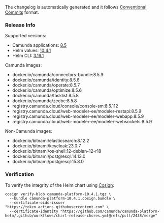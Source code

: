 The changelog is automatically generated and it follows [Conventional Commits](https://www.conventionalcommits.org/en/v1.0.0/) format.
<!-- generated by git-cliff -->
### Release Info

Supported versions:

- Camunda applications: [8.5](https://github.com/camunda/camunda-platform/releases?q=tag%3A8.5&expanded=true)
- Helm values: [10.4.1](https://artifacthub.io/packages/helm/camunda/camunda-platform/10.4.1#parameters)
- Helm CLI: [3.16.1](https://github.com/helm/helm/releases/tag/v3.16.1)

Camunda images:

- docker.io/camunda/connectors-bundle:8.5.9
- docker.io/camunda/identity:8.5.6
- docker.io/camunda/operate:8.5.7
- docker.io/camunda/optimize:8.5.6
- docker.io/camunda/tasklist:8.5.8
- docker.io/camunda/zeebe:8.5.8
- registry.camunda.cloud/console/console-sm:8.5.112
- registry.camunda.cloud/web-modeler-ee/modeler-restapi:8.5.9
- registry.camunda.cloud/web-modeler-ee/modeler-webapp:8.5.9
- registry.camunda.cloud/web-modeler-ee/modeler-websockets:8.5.9

Non-Camunda images:

- docker.io/bitnami/elasticsearch:8.12.2
- docker.io/bitnami/keycloak:23.0.7
- docker.io/bitnami/os-shell:12-debian-12-r18
- docker.io/bitnami/postgresql:14.13.0
- docker.io/bitnami/postgresql:15.8.0

### Verification

To verify the integrity of the Helm chart using [Cosign](https://docs.sigstore.dev/signing/quickstart/):

```shell
cosign verify-blob camunda-platform-10.4.1.tgz \
  --bundle camunda-platform-10.4.1.cosign.bundle \
  --certificate-oidc-issuer "https://token.actions.githubusercontent.com" \
  --certificate-identity "https://github.com/camunda/camunda-platform-helm/.github/workflows/chart-release-chores.yml@refs/pull/2438/merge"
```
